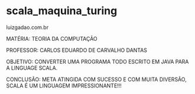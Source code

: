 scala_maquina_turing
====================

luizgadao.com.br

MATÉRIA: TEORIA DA COMPUTAÇÃO

PROFESSOR: CARLOS EDUARDO DE CARVALHO DANTAS

OBJETIVO: CONVERTER UMA PROGRAMA TODO ESCRITO EM JAVA PARA A LINGUAGE SCALA.

CONCLUSÃO: META ATINGIDA COM SUCESSO E COM MUITA DIVERSÃO, SCALA É UM LINGUAGEM IMPRESSIONANTE!!!
